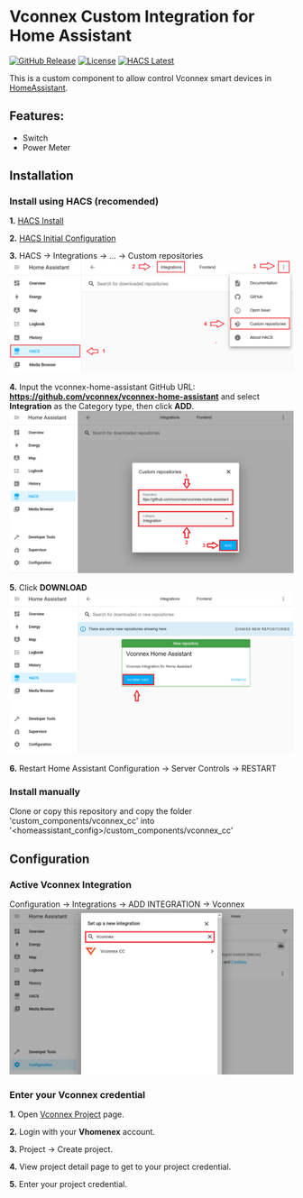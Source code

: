 # Vconnex Custom Integration for Home Assistant

[![GitHub Release][releases-shield]][releases]
[![License][license-shield]](LICENSE)
[![HACS Latest](https://img.shields.io/badge/HACS-Latest-blue)](https://github.com/custom-components/hacs)

This is a custom component to allow control Vconnex smart devices in [HomeAssistant](https://home-assistant.io).


## Features:

* Switch
* Power Meter


## Installation

### Install using HACS (recomended)

**1.** [HACS Install](https://hacs.xyz/docs/installation/installation/)

**2.** [HACS Initial Configuration](https://hacs.xyz/docs/configuration/basic)

**3.** HACS -> Integrations -> ... -> Custom repositories 
![Install custom repository](https://github.com/vconnex/asset/raw/master/vconnex-home-assistant/img/hacs-install-custom.png)

**4.** Input the vconnex-home-assistant GitHub URL: **https://github.com/vconnex/vconnex-home-assistant** and select **Integration** as the Category type,  then click **ADD**.
![Add integration](https://github.com/vconnex/asset/raw/master/vconnex-home-assistant/img/add-custom-repo.png)

**5.** Click **DOWNLOAD**
![Download](https://github.com/vconnex/asset/raw/master/vconnex-home-assistant/img/install-custom-component.png)

**6.** Restart Home Assistant
Configuration -> Server Controls -> RESTART


### Install manually

Clone or copy this repository and copy the folder 'custom_components/vconnex_cc' into '&lt;homeassistant_config&gt;/custom_components/vconnex_cc'


## Configuration

### Active Vconnex Integration

Configuration -> Integrations -> ADD INTEGRATION -> Vconnex
![Active](https://github.com/vconnex/asset/raw/master/vconnex-home-assistant/img/active-component.png)

### Enter your Vconnex credential

**1.** Open [Vconnex Project](https://hass-portal.vconnex.vn) page.

**2.** Login with your **Vhomenex** account. 

**3.** Project -> Create project.

**4.** View project detail page to get to your project credential.

**5.** Enter your project credential.


[license-shield]: https://img.shields.io/github/license/vconnex/vconnex-home-assistant
[releases-shield]: https://img.shields.io/github/v/release/vconnex/vconnex-home-assistant
[releases]: https://github.com/vconnex/vconnex-home-assistant/releases